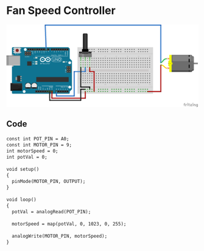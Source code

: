 # Fan Speed Controller

![alt text](fan-speed-controller.png "Fan Speed Controller Circuit")

## Code
```
const int POT_PIN = A0;
const int MOTOR_PIN = 9;
int motorSpeed = 0;
int potVal = 0;

void setup()
{
  pinMode(MOTOR_PIN, OUTPUT);
}

void loop()
{
  potVal = analogRead(POT_PIN);

  motorSpeed = map(potVal, 0, 1023, 0, 255);

  analogWrite(MOTOR_PIN, motorSpeed);
}
```
